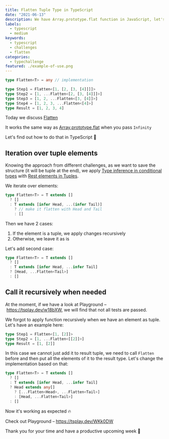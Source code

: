 ```yaml
---
title: Flatten Tuple Type in TypeScript
date: "2021-06-13"
description: We have Array.prototype.flat function in JavaScript, let's find out how to do that in TypeScript.
labels:
  - typescript
  - medium
keywords:
  - typescript
  - challenges
  - flatten
categories:
  - typechallenge
featured: ./example-of-use.png
---
```


```ts {numberLines}
type Flatten<T> = any // implementation

type Step1 = Flatten<[1, [2, [3, [4]]]]>
type Step2 = [1, ...Flatten<[2, [3, [4]]]>]
type Step3 = [1, 2, ...Flatten<[3, [4]]>]
type Step4 = [1, 2, 3, ...Flatten<[4]>]
type Result = [1, 2, 3, 4]
```

Today we discuss [Flatten](https://github.com/type-challenges/type-challenges/blob/master/questions/459-medium-flatten/README.md)

It works the same way as [Array.prototype.flat](https://developer.mozilla.org/en-US/docs/Web/JavaScript/Reference/Global_Objects/Array/flat) when you pass `Infinity`

Let's find out how to do that in TypeScript 💪

## Iteration over tuple elements

Knowing the approach from different challenges, as we want to save the structure (it will be tuple at the end), we apply [Type inference in conditional types](https://www.typescriptlang.org/docs/handbook/release-notes/typescript-2-8.html#type-inference-in-conditional-types) with [Rest elements in Tuples](https://devblogs.microsoft.com/typescript/announcing-typescript-4-2/#non-trailing-rests).

We iterate over elements:

```ts {numberLines}
type Flatten<T> = T extends []
  ? []
  : T extends [infer Head, ...(infer Tail)]
    ? // make it flatten with Head and Tail
    : []
```

Then we have 2 cases:

1. If the element is a tuple, we apply changes recursively
2. Otherwise, we leave it as is

Let's add second case:

```ts {numberLines}
type Flatten<T> = T extends []
  ? []
  : T extends [infer Head, ...infer Tail]
  ? [Head, ...Flatten<Tail>]
  : []
```

## Call it recursively when needed

At the moment, if we have a look at Playground – https://tsplay.dev/w18bXW, we will find that not all tests are passed.

We forgot to apply function recursively when we have an element as tuple. Let's have an example here:

```ts {numberLines}
type Step1 = Flatten<[1, [2]]>
type Step2 = [1, ...Flatten<[[2]]>]
type Result = [1, [2]]
```

In this case we cannot just add it to result tuple, we need to call `Flatten` before and then put all the elements of it to the result type. Let's change the implementation based on that:

```ts {numberLines}
type Flatten<T> = T extends []
  ? []
  : T extends [infer Head, ...infer Tail]
  ? Head extends any[]
    ? [...Flatten<Head>, ...Flatten<Tail>]
    : [Head, ...Flatten<Tail>]
  : []
```

Now it's working as expected 🔥

Check out Playground – https://tsplay.dev/WKk0DW

Thank you for your time and have a productive upcoming week 🚀
